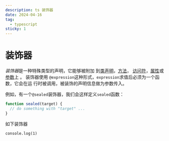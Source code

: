 ```yaml
---
description: ts 装饰器
date: 2024-04-16
tag:
  - typescript
sticky: 1
---
```


# 装饰器

*装饰器*是一种特殊类型的声明，它能够被附加
到[类声明](https://www.tslang.cn/docs/handbook/decorators.html#class-decorators)，[方法](https://www.tslang.cn/docs/handbook/decorators.html#method-decorators)，
[访问符](https://www.tslang.cn/docs/handbook/decorators.html#accessor-decorators)，[属性](https://www.tslang.cn/docs/handbook/decorators.html#property-decorators)或[参数](https://www.tslang.cn/docs/handbook/decorators.html#parameter-decorators)上
。 装饰器使用 `@expression`这种形式，`expression`求值后必须为一个函数，它会在运
行时被调用，被装饰的声明信息做为参数传入。

例如，有一个`@sealed`装饰器，我们会这样定义`sealed`函数：

```ts
function sealed(target) {
  // do something with "target" ...
}
```

如下装饰器

```sandpack
console.log(1)
```
